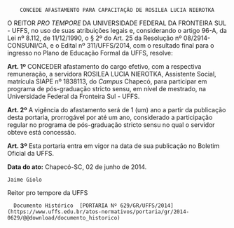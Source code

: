         CONCEDE AFASTAMENTO PARA CAPACITAÇÃO DE ROSILEA LUCIA NIEROTKA  

O REITOR *PRO TEMPORE* DA UNIVERSIDADE FEDERAL DA FRONTEIRA SUL - UFFS, no uso de suas atribuições legais e, considerando o artigo 96-A, da Lei nº 8.112, de 11/12/1990, o § 2º do Art. 25 da Resolução nº 08/2914-CONSUNI/CA, e o Edital nº 311/UFFS/2014, com o resultado final para o ingresso no Plano de Educação Formal da UFFS, resolve:

 **Art. 1º** CONCEDER afastamento do cargo efetivo, com a respectiva remuneração, a servidora ROSILEA LUCIA NIEROTKA, Assistente Social, matrícula SIAPE nº 1838113, do *Campus* Chapecó, para participar em programa de pós-graduação stricto sensu, em nível de mestrado, na Universidade Federal da Fronteira Sul - UFFS.

 **Art. 2º** A vigência do afastamento será de 1 (um) ano a partir da publicação desta portaria, prorrogável por até um ano, considerado a participação regular no programa de pós-graduação stricto sensu no qual o servidor obteve está concessão.

 **Art. 3º** Esta portaria entra em vigor na data de sua publicação no Boletim Oficial da UFFS.

  

   **Data do ato:** Chapecó-SC, 02 de junho de 2014.   
 

    Jaime Giolo   
 Reitor pro tempore da UFFS 

      Documento Histórico  [PORTARIA Nº 629/GR/UFFS/2014](https://www.uffs.edu.br/atos-normativos/portaria/gr/2014-0629/@@download/documento_historico)     
      